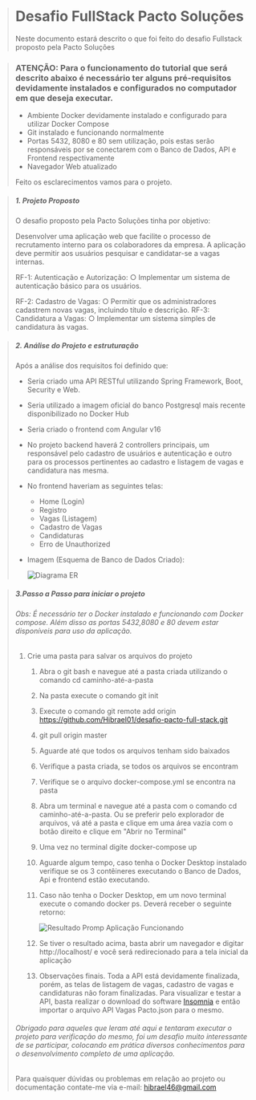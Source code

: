 > # Desafio FullStack Pacto Soluções
>
> Neste documento estará descrito o que foi feito do desafio Fullstack proposto pela Pacto Soluções

> ### ATENÇÃO: Para o funcionamento do tutorial que será descrito abaixo é necessário ter alguns pré-requisitos devidamente instalados e configurados no computador em que deseja executar.
>
> - Ambiente Docker devidamente instalado e configurado para utilizar Docker Compose
> - Git instalado e funcionando normalmente
> - Portas 5432, 8080 e 80 sem utilização, pois estas serão responsáveis por se conectarem com o Banco de Dados, API e Frontend respectivamente
> - Navegador Web atualizado
>
> Feito os esclarecimentos vamos para o projeto.

> ##### 1. Projeto Proposto
>
> O desafio proposto pela Pacto Soluções tinha por objetivo:
>
> Desenvolver uma aplicação web que facilite o processo de recrutamento interno para os colaboradores da empresa. A aplicação
> deve permitir aos usuários pesquisar e candidatar-se a vagas internas.
>
> RF-1: Autenticação e Autorização:
> ○ Implementar um sistema de autenticação básico para os
> usuários.
>
> RF-2: Cadastro de Vagas:
> ○ Permitir que os administradores cadastrem novas vagas,
> incluindo título e descrição.
> RF-3: Candidatura a Vagas:
> ○ Implementar um sistema simples de candidatura às vagas.



> ##### 2. Análise do Projeto e estruturação
>
> Após a análise dos requisitos foi definido que:
>
> - Seria criado uma API RESTful utilizando Spring Framework, Boot, Security e Web.
>
> - Seria utilizado a imagem oficial do banco Postgresql mais recente disponibilizado no Docker Hub
>
> - Seria criado o frontend com Angular v16
>
> - No projeto backend haverá 2 controllers principais, um responsável pelo cadastro de usuários e autenticação e outro para os processos pertinentes ao cadastro e listagem de vagas e candidatura nas mesma.
>
> - No frontend haveriam as seguintes telas:
>
>   - Home (Login)
>   - Registro
>   - Vagas (Listagem)
>   - Cadastro de Vagas
>   - Candidaturas
>   - Erro de Unauthorized
>
> - Imagem (Esquema de Banco de Dados Criado):
>
>   ![Diagrama ER](https://github.com/Hibrael01/desafio-pacto-full-stack/blob/7a4be411ed0688c0d20f5b26bc63be85a24ff0ed/assets/Diagrama%20ER.png)



> ##### 3.Passo a Passo para iniciar o projeto 
>
> ###### Obs: É necessário ter o Docker instalado e funcionando com Docker compose. Além disso as portas 5432,8080 e 80 devem estar disponíveis para uso da aplicação. 
>
> 1. Crie uma pasta para salvar os arquivos do projeto
>    1. Abra o git bash e navegue até a pasta criada utilizando o comando cd caminho-até-a-pasta
>    2. Na pasta execute o comando git init
>    3. Execute o comando git remote add origin https://github.com/Hibrael01/desafio-pacto-full-stack.git
>    4. git pull origin master
>    5. Aguarde até que todos os arquivos tenham sido baixados
>    6. Verifique a pasta criada, se todos os arquivos se encontram
>    7. Verifique se o arquivo docker-compose.yml se encontra na pasta
>    8. Abra um terminal e navegue até a pasta com o comando cd caminho-até-a-pasta. Ou se preferir pelo explorador de arquivos, vá até a pasta e clique em uma área vazia com o botão direito e clique em "Abrir no Terminal"
>    9. Uma vez no terminal digite docker-compose up
>    10. Aguarde algum tempo, caso tenha o Docker Desktop instalado verifique se os 3 contêineres executando o Banco de Dados, Api e frontend estão executando. 
>    11. Caso não tenha o Docker Desktop, em um novo terminal execute o comando docker ps. Deverá receber o seguinte retorno:
>        
>        ![Resultado Promp Aplicação Funcionando](https://github.com/Hibrael01/desafio-pacto-full-stack/blob/7a4be411ed0688c0d20f5b26bc63be85a24ff0ed/assets/Resultado%20Prompt%20Aplica%C3%A7%C3%A3o%20Funcionando.png)
>    12. Se tiver o resultado acima, basta abrir um navegador e digitar http://localhost/ e você será redirecionado para a tela inicial da aplicação
>    13. Observações finais. Toda a API está devidamente finalizada, porém, as telas de listagem de vagas, cadastro de vagas e candidaturas não foram finalizadas. Para visualizar e testar a API, basta realizar o download do software [Insomnia](https://insomnia.rest/download)  e então importar o arquivo API Vagas Pacto.json para o mesmo.
>
> ###### Obrigado para aqueles que leram até aqui e tentaram executar o projeto para verificação do mesmo, foi um desafio muito interessante de se participar, colocando em prática diversos conhecimentos para o desenvolvimento completo de uma aplicação.
>
> Para quaisquer dúvidas ou problemas em relação ao projeto ou documentação contate-me via e-mail: hibrael46@gmail.com
